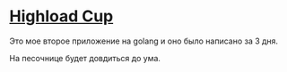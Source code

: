 # [Highload Cup](https://highloadcup.ru/)

Это мое второе приложение на golang и оно было написано за 3 дня.

На песочнице будет довдиться до ума.
